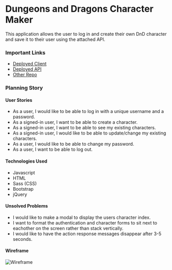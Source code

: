 # Dungeons and Dragons Character Maker
This application allows the user to log in and create their own DnD character and save it to their user using the attached API.

### Important Links
- [Deployed Client](https://ajevans451.github.io/full-stack-client/)
- [Deployed API](https://dnd-character-creation.herokuapp.com/)
- [Other Repo](https://github.com/ajevans451/full-stack-api)

### Planning Story


#### User Stories
- As a user, I would like to be able to log in with a unique username and a password.
- As a signed-in user, I want to be able to create a character.
- As a signed-in user, I want to be able to see my existing characters.
- As a signed-in user, I would like to be able to update/change my existing characters.
- As a user, I would like to be able to change my password.
- As a user, I want to be able to log out.

#### Technologies Used
- Javascript
- HTML
- Sass (CSS)
- Bootstrap
- jQuery

#### Unsolved Problems
- I would like to make a modal to display the users character index.
- I want to format the authentication and character forms to sit next to eachother on the screen rather than stack vertically.
- I would like to have the action response messages disappear after 3-5 seconds.

#### Wireframe
![Wireframe](https://media.git.generalassemb.ly/user/31380/files/62098880-1d3b-11eb-9285-c0db2c8fd743)
